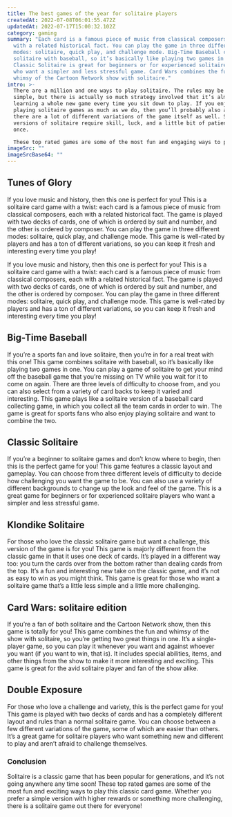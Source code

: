 ```yaml
---
title: The best games of the year for solitaire players
createdAt: 2022-07-08T06:01:55.472Z
updatedAt: 2022-07-17T15:00:32.102Z
category: gaming
summary: "Each card is a famous piece of music from classical composers, each
  with a related historical fact. You can play the game in three different
  modes: solitaire, quick play, and challenge mode. Big-Time Baseball combines
  solitaire with baseball, so it’s basically like playing two games in one.
  Classic Solitaire is great for beginners or for experienced solitaire players
  who want a simpler and less stressful game. Card Wars combines the fun and
  whimsy of the Cartoon Network show with solitaire."
intro: >-
  There are a million and one ways to play solitaire. The rules may be
  simple, but there is actually so much strategy involved that it’s almost like
  learning a whole new game every time you sit down to play. If you enjoy
  playing solitaire games as much as we do, then you’ll probably also agree that
  there are a lot of different variations of the game itself as well. Some
  versions of solitaire require skill, luck, and a little bit of patience all at
  once. 

  These top rated games are some of the most fun and engaging ways to play this classic card game. Whether you prefer an easy version with higher rewards or something more strategic and challenging, these solitaire games will keep your interest from start to finish!
imageSrc: ""
imageSrcBase64: ""
---
```


## Tunes of Glory

If you love music and history, then this one is perfect for you! This is a solitaire card game with a twist: each card is a famous piece of music from classical composers, each with a related historical fact. The game is played with two decks of cards, one of which is ordered by suit and number, and the other is ordered by composer. You can play the game in three different modes: solitaire, quick play, and challenge mode. This game is well-rated by players and has a ton of different variations, so you can keep it fresh and interesting every time you play!

If you love music and history, then this one is perfect for you! This is a solitaire card game with a twist: each card is a famous piece of music from classical composers, each with a related historical fact. The game is played with two decks of cards, one of which is ordered by suit and number, and the other is ordered by composer. You can play the game in three different modes: solitaire, quick play, and challenge mode. This game is well-rated by players and has a ton of different variations, so you can keep it fresh and interesting every time you play!

## Big-Time Baseball

If you’re a sports fan and love solitaire, then you’re in for a real treat with this one! This game combines solitaire with baseball, so it’s basically like playing two games in one. You can play a game of solitaire to get your mind off the baseball game that you’re missing on TV while you wait for it to come on again. There are three levels of difficulty to choose from, and you can also select from a variety of card backs to keep it varied and interesting. This game plays like a solitaire version of a baseball card collecting game, in which you collect all the team cards in order to win. The game is great for sports fans who also enjoy playing solitaire and want to combine the two.

## Classic Solitaire

If you’re a beginner to solitaire games and don’t know where to begin, then this is the perfect game for you! This game features a classic layout and gameplay. You can choose from three different levels of difficulty to decide how challenging you want the game to be. You can also use a variety of different backgrounds to change up the look and feel of the game. This is a great game for beginners or for experienced solitaire players who want a simpler and less stressful game.

## Klondike Solitaire

For those who love the classic solitaire game but want a challenge, this version of the game is for you! This game is majorly different from the classic game in that it uses one deck of cards. It’s played in a different way too: you turn the cards over from the bottom rather than dealing cards from the top. It’s a fun and interesting new take on the classic game, and it’s not as easy to win as you might think. This game is great for those who want a solitaire game that’s a little less simple and a little more challenging.

## Card Wars: solitaire edition

If you’re a fan of both solitaire and the Cartoon Network show, then this game is totally for you! This game combines the fun and whimsy of the show with solitaire, so you’re getting two great things in one. It’s a single-player game, so you can play it whenever you want and against whoever you want (if you want to win, that is). It includes special abilities, items, and other things from the show to make it more interesting and exciting. This game is great for the avid solitaire player and fan of the show alike.

## Double Exposure

For those who love a challenge and variety, this is the perfect game for you! This game is played with two decks of cards and has a completely different layout and rules than a normal solitaire game. You can choose between a few different variations of the game, some of which are easier than others. It’s a great game for solitaire players who want something new and different to play and aren’t afraid to challenge themselves.

### Conclusion

Solitaire is a classic game that has been popular for generations, and it’s not going anywhere any time soon! These top rated games are some of the most fun and exciting ways to play this classic card game. Whether you prefer a simple version with higher rewards or something more challenging, there is a solitaire game out there for everyone!
